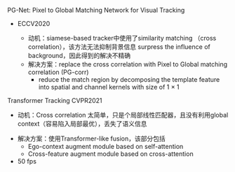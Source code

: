 PG-Net: Pixel to Global Matching Network for Visual Tracking 
* ECCV2020

  * 动机：siamese-based tracker中使用了similarity matching （cross correlation），该方法无法抑制背景信息 surpress the influence of background，因此得到的解决不精确
  * 解决方案：replace the cross correlation with Pixel to Global matching correlation (PG-corr)
    * reduce the match region by decomposing the template feature into spatial and channel kernels with size of 1 × 1

 

Transformer Tracking CVPR2021

* 动机：Cross correlation 太简单，只是个局部线性匹配器，且没有利用global context（容易陷入局部最优），丢失了语义信息

- 解决方案：使用Transformer-like fusion，该部分包括
  - Ego-context augment module based on self-attention
  - Cross-feature augment module based on cross-attention
- 50 fps




